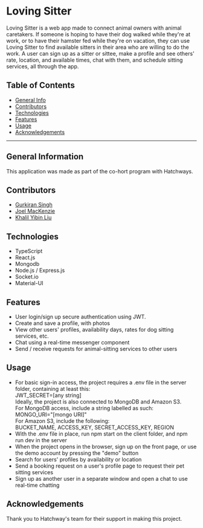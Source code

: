 # Loving Sitter

Loving Sitter is a web app made to connect animal owners with animal caretakers. If someone is hoping to have their dog walked while they're at work, or to have their hamster fed while they're on vacation, they can use Loving Sitter to find available sitters in their area who are willing to do the work. A user can sign up as a sitter or sittee, make a profile and see others' rate, location, and available times, chat with them, and schedule sitting services, all through the app.

## Table of Contents

-   [General Info](#general-info)
-   [Contributors](#contributors)
-   [Technologies](#technologies)
-   [Features](#features)
-   [Usage](#usage)
-   [Acknowledgements](#acknowledgements)

---

## General Information

This application was made as part of the co-hort program with Hatchways.

## Contributors

-   [Gurkiran Singh](https://github.com/g4rry420)
-   [Joel MacKenzie](https://github.com/joelmackenz)
-   [Khalil Yibin Liu](https://github.com/yliu298)

## Technologies

-   TypeScript
-   React.js
-   Mongodb
-   Node.js / Express.js
-   Socket.io
-   Material-UI

## Features

-   User login/sign up secure authentication using JWT.
-   Create and save a profile, with photos
-   View other users' profiles, availability days, rates for dog sitting services, etc.
-   Chat using a real-time messenger component
-   Send / receive requests for animal-sitting services to other users

## Usage

-   For basic sign-in access, the project requires a .env file in the server folder, containing at least this:<br>
    JWT_SECRET=[any string]<br>
    Ideally, the project is also connected to MongoDB and Amazon S3.<br>
    For MongoDB access, include a string labelled as such:<br>
    MONGO_URI="[mongo URI]"<br>
    For Amazon S3, include the following:<br>
    BUCKET_NAME, ACCESS_KEY, SECRET_ACCESS_KEY, REGION
-   With the .env file in place, run npm start on the client folder, and npm run dev in the server
-   When the project opens in the browser, sign up on the front page, or use the demo account by pressing the "demo" button
-   Search for users' profiles by availability or location
-   Send a booking request on a user's profile page to request their pet sitting services
-   Sign up as another user in a separate window and open a chat to use real-time chatting

## Acknowledgements

Thank you to Hatchway's team for their support in making this project.
